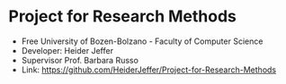 # Project for Research Methods
* Free University of Bozen-Bolzano - Faculty of Computer Science
* Developer: Heider Jeffer
* Supervisor Prof. Barbara Russo
* Link: https://github.com/HeiderJeffer/Project-for-Research-Methods

